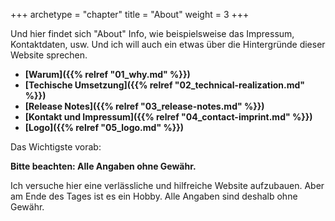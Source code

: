 +++
archetype = "chapter"
title = "About"
weight = 3
+++

Und hier findet sich "About" Info, wie beispielsweise das Impressum, Kontaktdaten, usw. Und ich will auch ein etwas über die Hintergründe dieser Website sprechen.

* **[Warum]({{% relref "01_why.md" %}})**
* **[Techische Umsetzung]({{% relref "02_technical-realization.md" %}})**
* **[Release Notes]({{% relref "03_release-notes.md" %}})**
* **[Kontakt und Impressum]({{% relref "04_contact-imprint.md" %}})**
* **[Logo]({{% relref "05_logo.md" %}})**


Das Wichtigste vorab:

**Bitte beachten:
Alle Angaben ohne Gewähr.**

Ich versuche hier eine verlässliche und hilfreiche Website aufzubauen. Aber am Ende des Tages ist es ein Hobby. Alle Angaben sind deshalb ohne Gewähr.